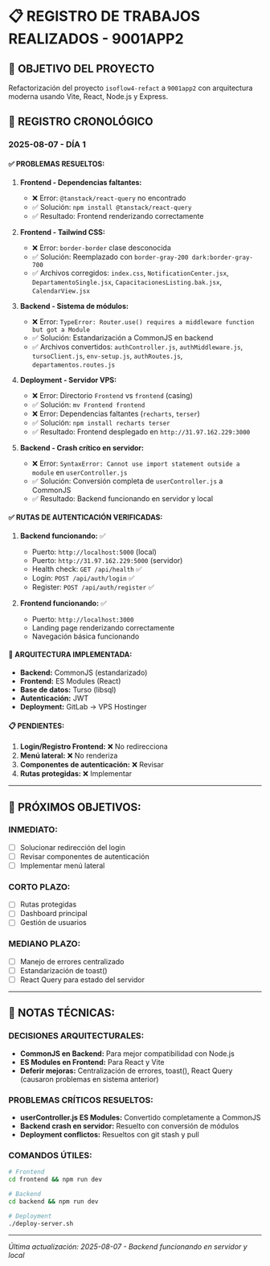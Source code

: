 # 📋 REGISTRO DE TRABAJOS REALIZADOS - 9001APP2

## 🎯 **OBJETIVO DEL PROYECTO**
Refactorización del proyecto `isoflow4-refact` a `9001app2` con arquitectura moderna usando Vite, React, Node.js y Express.

## 📅 **REGISTRO CRONOLÓGICO**

### **2025-08-07 - DÍA 1**

#### **✅ PROBLEMAS RESUELTOS:**

1. **Frontend - Dependencias faltantes:**
   - ❌ Error: `@tanstack/react-query` no encontrado
   - ✅ Solución: `npm install @tanstack/react-query`
   - ✅ Resultado: Frontend renderizando correctamente

2. **Frontend - Tailwind CSS:**
   - ❌ Error: `border-border` clase desconocida
   - ✅ Solución: Reemplazado con `border-gray-200 dark:border-gray-700`
   - ✅ Archivos corregidos: `index.css`, `NotificationCenter.jsx`, `DepartamentoSingle.jsx`, `CapacitacionesListing.bak.jsx`, `CalendarView.jsx`

3. **Backend - Sistema de módulos:**
   - ❌ Error: `TypeError: Router.use() requires a middleware function but got a Module`
   - ✅ Solución: Estandarización a CommonJS en backend
   - ✅ Archivos convertidos: `authController.js`, `authMiddleware.js`, `tursoClient.js`, `env-setup.js`, `authRoutes.js`, `departamentos.routes.js`

4. **Deployment - Servidor VPS:**
   - ❌ Error: Directorio `Frontend` vs `frontend` (casing)
   - ✅ Solución: `mv Frontend frontend`
   - ❌ Error: Dependencias faltantes (`recharts`, `terser`)
   - ✅ Solución: `npm install recharts terser`
   - ✅ Resultado: Frontend desplegado en `http://31.97.162.229:3000`

5. **Backend - Crash crítico en servidor:**
   - ❌ Error: `SyntaxError: Cannot use import statement outside a module` en `userController.js`
   - ✅ Solución: Conversión completa de `userController.js` a CommonJS
   - ✅ Resultado: Backend funcionando en servidor y local

#### **✅ RUTAS DE AUTENTICACIÓN VERIFICADAS:**

1. **Backend funcionando:** ✅
   - Puerto: `http://localhost:5000` (local)
   - Puerto: `http://31.97.162.229:5000` (servidor)
   - Health check: `GET /api/health` ✅
   - Login: `POST /api/auth/login` ✅
   - Register: `POST /api/auth/register` ✅

2. **Frontend funcionando:** ✅
   - Puerto: `http://localhost:3000`
   - Landing page renderizando correctamente
   - Navegación básica funcionando

#### **🔧 ARQUITECTURA IMPLEMENTADA:**

- **Backend:** CommonJS (estandarizado)
- **Frontend:** ES Modules (React)
- **Base de datos:** Turso (libsql)
- **Autenticación:** JWT
- **Deployment:** GitLab → VPS Hostinger

#### **📋 PENDIENTES:**

1. **Login/Registro Frontend:** ❌ No redirecciona
2. **Menú lateral:** ❌ No renderiza
3. **Componentes de autenticación:** ❌ Revisar
4. **Rutas protegidas:** ❌ Implementar

---

## 🎯 **PRÓXIMOS OBJETIVOS:**

### **INMEDIATO:**
- [ ] Solucionar redirección del login
- [ ] Revisar componentes de autenticación
- [ ] Implementar menú lateral

### **CORTO PLAZO:**
- [ ] Rutas protegidas
- [ ] Dashboard principal
- [ ] Gestión de usuarios

### **MEDIANO PLAZO:**
- [ ] Manejo de errores centralizado
- [ ] Estandarización de toast()
- [ ] React Query para estado del servidor

---

## 📝 **NOTAS TÉCNICAS:**

### **DECISIONES ARQUITECTURALES:**
- **CommonJS en Backend:** Para mejor compatibilidad con Node.js
- **ES Modules en Frontend:** Para React y Vite
- **Deferir mejoras:** Centralización de errores, toast(), React Query (causaron problemas en sistema anterior)

### **PROBLEMAS CRÍTICOS RESUELTOS:**
- **userController.js ES Modules:** Convertido completamente a CommonJS
- **Backend crash en servidor:** Resuelto con conversión de módulos
- **Deployment conflictos:** Resueltos con git stash y pull

### **COMANDOS ÚTILES:**
```bash
# Frontend
cd frontend && npm run dev

# Backend  
cd backend && npm run dev

# Deployment
./deploy-server.sh
```

---

*Última actualización: 2025-08-07 - Backend funcionando en servidor y local*
